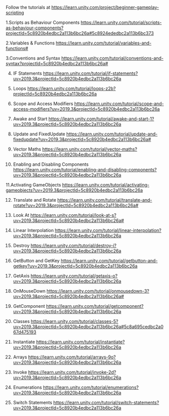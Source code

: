 
Follow the tutorials at
https://learn.unity.com/project/beginner-gameplay-scripting

1.Scripts as Behaviour Components
https://learn.unity.com/tutorial/scripts-as-behaviour-components?projectId=5c8920b4edbc2a113b6bc26a#5c8924ededbc2a113b6bc373

2.Variables & Functions
https://learn.unity.com/tutorial/variables-and-functions#

3.Conventions and Syntax
https://learn.unity.com/tutorial/conventions-and-syntax?projectId=5c8920b4edbc2a113b6bc26a#

4. IF Statements
https://learn.unity.com/tutorial/if-statements?uv=2019.3&projectId=5c8920b4edbc2a113b6bc26a

5. Loops
https://learn.unity.com/tutorial/loops-z2b?projectId=5c8920b4edbc2a113b6bc26a

6. Scope and Access Modifiers
https://learn.unity.com/tutorial/scope-and-access-modifiers?uv=2019.3&projectId=5c8920b4edbc2a113b6bc26a

7. Awake and Start
https://learn.unity.com/tutorial/awake-and-start-1?uv=2019.3&projectId=5c8920b4edbc2a113b6bc26a

8. Update and FixedUpdate
https://learn.unity.com/tutorial/update-and-fixedupdate?uv=2019.3&projectId=5c8920b4edbc2a113b6bc26a#

9. Vector Maths
https://learn.unity.com/tutorial/vector-maths?uv=2019.3&projectId=5c8920b4edbc2a113b6bc26a

10. Enabling and Disabling Components
https://learn.unity.com/tutorial/enabling-and-disabling-components?uv=2019.3&projectId=5c8920b4edbc2a113b6bc26a

11.Activating GameObjects
https://learn.unity.com/tutorial/activating-gameobjects?uv=2019.3&projectId=5c8920b4edbc2a113b6bc26a

12. Translate and Rotate
https://learn.unity.com/tutorial/translate-and-rotate?uv=2019.3&projectId=5c8920b4edbc2a113b6bc26a#

13. Look At
https://learn.unity.com/tutorial/look-at-s?uv=2019.3&projectId=5c8920b4edbc2a113b6bc26a#

14. Linear Interpolation
https://learn.unity.com/tutorial/linear-interpolation?uv=2019.3&projectId=5c8920b4edbc2a113b6bc26a

15. Destroy
https://learn.unity.com/tutorial/destroy-i?uv=2019.3&projectId=5c8920b4edbc2a113b6bc26a

16. GetButton and GetKey
https://learn.unity.com/tutorial/getbutton-and-getkey?uv=2019.3&projectId=5c8920b4edbc2a113b6bc26a

17. GetAxis
https://learn.unity.com/tutorial/getaxis-o?uv=2019.3&projectId=5c8920b4edbc2a113b6bc26a

18. OnMouseDown
https://learn.unity.com/tutorial/onmousedown-3?uv=2019.3&projectId=5c8920b4edbc2a113b6bc26a#

19. GetComponent
https://learn.unity.com/tutorial/getcomponent?uv=2019.3&projectId=5c8920b4edbc2a113b6bc26a

20. Classes
https://learn.unity.com/tutorial/classes-5?uv=2019.3&projectId=5c8920b4edbc2a113b6bc26a#5c8a695cedbc2a067d475193

21. Instantiate
https://learn.unity.com/tutorial/instantiate?uv=2019.3&projectId=5c8920b4edbc2a113b6bc26a

22. Arrays
https://learn.unity.com/tutorial/arrays-9o?uv=2019.3&projectId=5c8920b4edbc2a113b6bc26a

23. Invoke
https://learn.unity.com/tutorial/invoke-2d?uv=2019.3&projectId=5c8920b4edbc2a113b6bc26a

24. Enumerations
https://learn.unity.com/tutorial/enumerations?uv=2019.3&projectId=5c8920b4edbc2a113b6bc26a

25. Switch Statements
https://learn.unity.com/tutorial/switch-statements?uv=2019.3&projectId=5c8920b4edbc2a113b6bc26a